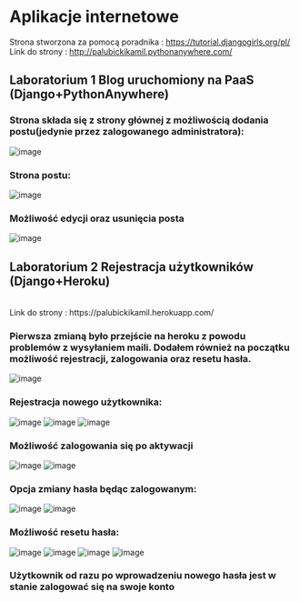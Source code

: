 # Aplikacje internetowe
Strona stworzona za pomocą poradnika :
https://tutorial.djangogirls.org/pl/
<br>
Link do strony :
http://palubickikamil.pythonanywhere.com/
<br>
## Laboratorium 1 Blog uruchomiony na PaaS (Django+PythonAnywhere)

### Strona składa się z strony głównej z możliwością dodania postu(jedynie przez zalogowanego administratora):
![image](assets/scr/1.png "Home")
### Strona postu:
![image](assets/scr/2.png "Post")
### Możliwość edycji oraz usunięcia posta
![image](assets/scr/3.png "Edit/Delete")

## Laboratorium 2 Rejestracja użytkowników (Django+Heroku)
<br>
Link do strony :
https://palubickikamil.herokuapp.com/
<br>

### Pierwsza zmianą było przejście na heroku z powodu problemów z wysyłaniem maili. Dodałem również na początku możliwość rejestracji, zalogowania oraz resetu hasła.
![image](assets/scr/view.png "Home")
### Rejestracja nowego użytkownika:
![image](assets/scr/register.png "register")
![image](assets/scr/register2.png "register")
![image](assets/scr/activate.png "activate")
### Możliwość zalogowania się po aktywacji
![image](assets/scr/login.png "login")
![image](assets/scr/login2.png "login")
### Opcja zmiany hasła będąc zalogowanym:
![image](assets/scr/change_password.png "change password")
![image](assets/scr/change_password2.png "change password")
### Możliwość resetu hasła:
![image](assets/scr/resetpass.png "reset password")
![image](assets/scr/resetpass2.png "reset password")
![image](assets/scr/resetpass3.png "reset password")
![image](assets/scr/resetpass4.png "reset password")
### Użytkownik od razu po wprowadzeniu nowego hasła jest w stanie zalogować się na swoje konto